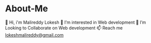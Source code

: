 # About-Me
👋 Hi, i'm Malireddy Lokesh 👀 I’m interested in Web development  💞️ I’m Looking to Collaborate on Web development 📫 Reach me lokeshmalireddy@gmail.com
